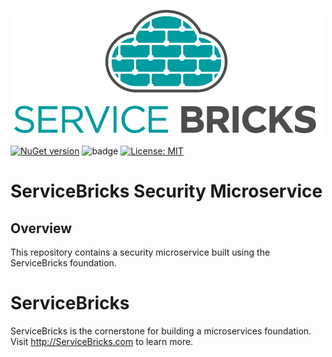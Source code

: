 ![ServiceBricks Logo](https://github.com/holomodular/ServiceBricks/blob/main/Logo.png)  

[![NuGet version](https://badge.fury.io/nu/ServiceBricks.Security.svg)](https://badge.fury.io/nu/ServiceBricks.Security)
![badge](https://img.shields.io/endpoint?url=https://gist.githubusercontent.com/holomodular-support/0f40e020ebb5096a51bc7ccd02a6e06e/raw/servicebrickssecurity-codecoverage.json)
[![License: MIT](https://img.shields.io/badge/License-MIT-blue.svg)](https://opensource.org/licenses/MIT)

# ServiceBricks Security Microservice

## Overview

This repository contains a security microservice built using the ServiceBricks foundation.

# ServiceBricks

ServiceBricks is the cornerstone for building a microservices foundation.
Visit http://ServiceBricks.com to learn more.

